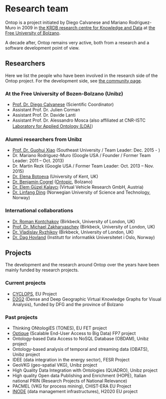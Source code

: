 # Research team

Ontop is a project initiated by Diego Calvanese and Mariano Rodriguez-Muro in 2009 in [the KRDB research centre for Knowledge and Data](https://www.inf.unibz.it/krdb/) at [the Free University of Bolzano](https://www.unibz.it/en/faculties/computer-science/).

A decade after, Ontop remains very active, both from a research and a software development point of view.

## Researchers

Here we list the people who have been involved in the research side of the Ontop project.
For the development side, see [the community page](/community).

### At the Free University of Bozen-Bolzano (Unibz)
* [Prof. Dr. Diego Calvanese](http://www.inf.unibz.it/~calvanese/) (Scientific Coordinator)
* Assistant Prof. Dr. Julien Corman
* Assistant Prof. Dr. Davide Lanti
* Assistant Prof. Dr. Alessandro Mosca (also affiliated at CNR-ISTC [Laboratory for Applied Ontology (LOA)](https://www.loa.istc.cnr.it/)）

### Alumni researchers from Unibz

* [Prof. Dr. Guohui Xiao](http://www.ghxiao.org) (Southeast University / Team Leader: Dec. 2015 - )
* Dr. Mariano Rodríguez-Muro (Google USA / Founder / Former Team Leader: 2011 – Oct. 2013)
* Dr. Martin Rezk (Google USA / Former Team Leader: Oct. 2013 – Nov. 2015)
* [Dr. Elena Botoeva](https://www.kent.ac.uk/computing/people/3838/botoeva-elena) (University of Kent, UK)
* [Dr. Benjamin Cogrel](https://research.bcgl.fr) ([Ontopic](https://ontopic.ai), Bolzano)
* [Dr. Elem Güzel Kalaycı](https://scholar.google.it/citations?user=WYEhpZYAAAAJ&hl=en) (Virtual Vehicle Research GmbH, Austria)
* [Dr. Linfang Ding](https://www.ntnu.edu/employees/linfang.ding) (Norwegian University of Science and Technology, Norway)

### International collaborations

* [Dr. Roman Kontchakov](http://www.dcs.bbk.ac.uk/~roman/) (Birkbeck, University of London, UK)
* [Prof. Dr. Michael Zakharyaschev](http://www.dcs.bbk.ac.uk/~michael/) (Birkbeck, University of London, UK)
* [Dr. Vladislav Ryzhikov](https://www.dcs.bbk.ac.uk/~vlad/) (Birkbeck, University of London, UK)
* [Dr. Dag Hovland](http://www.ii.uib.no/~dagh/) (Institutt for informatikk Universitetet i Oslo, Norway)

## Projects

The development and the research around Ontop over the years have been mainly funded by research projects.


### Current projects
* [CYCLOPS](https://www.cyclopsproject.eu/), EU Project
* [D2G2](https://gepris.dfg.de/gepris/projekt/500249124?language=en) (Dense and Deep Geographic Virtual Knowledge Graphs for Visual Analysis), funded by DFG and the province of Bolzano

### Past projects

* Thinking ONtologiES (TONES), EU FET project
* [Optique](http://optique-project.eu/) (Scalable End-User Access to Big Data) FP7 project
* Ontology-based Data Access to NoSQL Database (OBDAM), Unibz project
* Ontology-based analysis of temporal and streaming data (OBATS), Unibz project
* IDEE (data integration in the energy sector), FESR Project
* GeoVKG (geo-spatial VKG), Unibz project
* High Quality Data Integration with Ontologies (QUADRO), Unibz project
* High quality Open data Publishing and Enrichment (HOPE), Italian national PRIN (Research Projects of National Relevance)
* PACMEL (VKG for process mining),  CHIST-ERA EU Project
* [INODE](http://www.inode-project.eu/) (data management infrastructures), H2020 EU project
